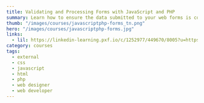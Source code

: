 ```yaml
---
title: Validating and Processing Forms with JavaScript and PHP
summary: Learn how to ensure the data submitted to your web forms is complete, accurate, and nonmalicious with HTML5, JavaScript, jQuery, and PHP form processing and validation.
thumb: "/images/courses/javascriptphp-forms_tn.png"
hero: "/images/courses/javascriptphp-forms.jpg"
links:
  - lil: https://linkedin-learning.pxf.io/c/1252977/449670/8005?u=https%3A%2F%2Fwww.linkedin.com%2Flearning%2Fvalidating-and-processing-forms-with-javascript-and-php
category: courses
tags:
  - external
  - css
  - javascript
  - html
  - php
  - web designer
  - web developer
---
```

